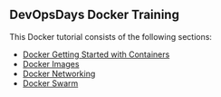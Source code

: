 ## DevOpsDays Docker Training

This Docker tutorial consists of the following sections:

* [Docker Getting Started with Containers](https://training.play-with-docker.com/ops-s1-hello/)
* [Docker Images](https://training.play-with-docker.com/ops-s1-images/)
* [Docker Networking](https://training.play-with-docker.com/docker-networking-hol/)
* [Docker Swarm](https://training.play-with-docker.com/ops-s1-swarm-intro/)
